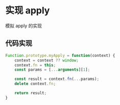 # 实现 apply
模拟 apply 的实现

## 代码实现
```javascript
Function.prototype.myApply = function(context) {
	context = context ?? window;
	context.fn = this;
	const params = [...arguments][1];

	const result = context.fn(...params);
	delete context.fn;

	return result;
}
```